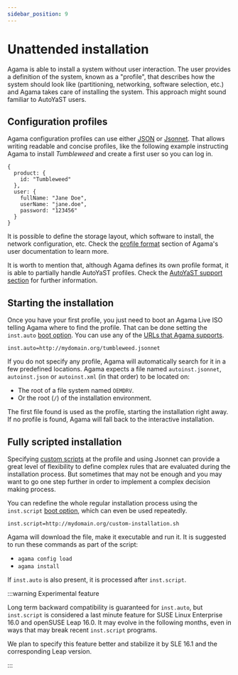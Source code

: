 ```yaml
---
sidebar_position: 9
---
```


# Unattended installation

Agama is able to install a system without user interaction. The user provides a definition of the
system, known as a "profile", that describes how the system should look like (partitioning,
networking, software selection, etc.) and Agama takes care of installing the system. This approach
might sound familiar to AutoYaST users.

## Configuration profiles

Agama configuration profiles can use either [JSON](https://www.json.org) or
[Jsonnet](https://jsonnet.org). That allows writing readable and concise profiles, like the following
example instructing Agama to install _Tumbleweed_ and create a first user so you can log in.

```jsonnet
{
  product: {
    id: "Tumbleweed"
  },
  user: {
    fullName: "Jane Doe",
    userName: "jane.doe",
    password: "123456"
  }
}
```

It is possible to define the storage layout, which software to install, the network configuration,
etc. Check the [profile format](../user/unattended/profile) section of Agama's user documentation to
learn more.

It is worth to mention that, although Agama defines its own profile format, it is able to partially
handle AutoYaST profiles. Check the [AutoYaST support section](../user/unattended/autoyast) for
further information.

## Starting the installation

Once you have your first profile, you just need to boot an Agama Live ISO telling Agama where to find
the profile. That can be done setting the `inst.auto` [boot option](../user/boot_options). You can use
any of the [URLs that Agama supports](../user/urls).

```
inst.auto=http://mydomain.org/tumbleweed.jsonnet
```

If you do not specify any profile, Agama will automatically search for it in a few predefined
locations. Agama expects a file named `autoinst.jsonnet`, `autoinst.json` or `autoinst.xml` (in that
order) to be located on:

- The root of a file system named `OEMDRV`.
- Or the root (`/`) of the installation environment.

The first file found is used as the profile, starting the installation right away. If no profile is
found, Agama will fall back to the interactive installation.

## Fully scripted installation

Specifying [custom scripts](../user/unattended/profile/scripts) at the profile and using Jsonnet can
provide a great level of flexibility to define complex rules that are evaluated during the
installation process.  But sometimes that may not be enough and you may want to go one step further
in order to implement a complex decision making process.

You can redefine the whole regular installation process using the `inst.script` [boot
option](../user/boot_options), which can even be used repeatedly.

```
inst.script=http://mydomain.org/custom-installation.sh
```

Agama will download the file, make it executable and run it. It is suggested to run these commands
as part of the script:
- `agama config load`
- `agama install`

If `inst.auto` is also present, it is processed after `inst.script`.

:::warning Experimental feature

Long term backward compatibility is guaranteed for `inst.auto`, but `inst.script` is considered a
last minute feature for SUSE Linux Enterprise 16.0 and openSUSE Leap 16.0. It may evolve in the
following months, even in ways that may break recent `inst.script` programs.

We plan to specify this feature better and stabilize it by SLE 16.1 and the corresponding Leap
version.

:::
